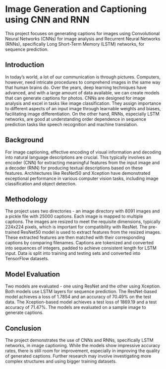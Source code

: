 # Image Generation and Captioning using CNN and RNN

This project focuses on generating captions for images using Convolutional Neural Networks (CNNs) for image analysis and Recurrent Neural Networks (RNNs), specifically Long Short-Term Memory (LSTM) networks, for sequence prediction.

## Introduction

In today’s world, a lot of our communication is through pictures. Computers, however, need intricate procedures to comprehend images in the same way that human brains do. Over the years, deep learning techniques have advanced, and with a large amount of data available, we can create models that can generate captions for photos. CNNs are designed for image analysis and excel in tasks like image classification. They assign importance to different aspects of an input image through learnable weights and biases, facilitating image differentiation. On the other hand, RNNs, especially LSTM networks, are good at understanding order dependence in sequence prediction tasks like speech recognition and machine translation.

## Background

For image captioning, effective encoding of visual information and decoding into natural language descriptions are crucial. This typically involves an encoder (CNN) for extracting meaningful features from the input image and a decoder (RNN) for producing textual descriptions based on these features. Architectures like ResNet50 and Xception have demonstrated exceptional performance in various computer vision tasks, including image classification and object detection.

## Methodology

The project uses two directories - an image directory with 8091 images and a pickle file with 25000 captions. Each image is mapped to multiple captions. The images are resized to meet the requisite dimensions, typically 224x224 pixels, which is important for compatibility with ResNet. The pre-trained ResNet50 model is used to extract features from the resized images. These extracted features are then matched with their corresponding captions by comparing filenames. Captions are tokenized and converted into sequences of integers, padded to achieve consistent length for LSTM input. Data is split into training and testing sets and converted into TensorFlow datasets.

## Model Evaluation

Two models are evaluated - one using ResNet and the other using Xception. Both models use LSTM layers for sequence prediction. The ResNet-based model achieves a loss of 1.7854 and an accuracy of 70.49% on the test data. The Xception-based model achieves a test loss of 1869.19 and a test accuracy of 71.47%. The models are evaluated on a sample image to generate captions.

## Conclusion

The project demonstrates the use of CNNs and RNNs, specifically LSTM networks, in image captioning. While the models show impressive accuracy rates, there is still room for improvement, especially in improving the quality of generated captions. Further research may involve investigating more complex structures and using bigger training datasets.

